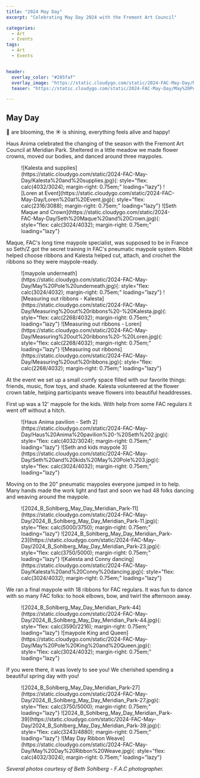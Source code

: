```yaml
---
title: "2024 May Day"
excerpt: "Celebrating May Day 2024 with the Fremont Art Council"

categories:
  - Art
  - Events
tags:
  - Art
  - Events


header:
  overlay_color: "#285faf"
  overlay_image: "https://static.cloudygo.com/static/2024-FAC-May-Day/May%20Pole%20underneath.jpg"
  teaser: "https://static.cloudygo.com/static/2024-FAC-May-Day/May%20Pole%20underneath.jpg"

---
```


## May Day

🌸 are blooming, the ☀️  is shining, everything feels alive and happy!

Haus Anima celebrated the changing of the season with the Fremont Art Council at Meridian Park. Sheltered in a little meadow we made flower crowns, moved our bodies, and danced around three maypoles.

<figure class="third" markdown="span">
  ![Kalesta and supplies](https://static.cloudygo.com/static/2024-FAC-May-Day/Kalesta%20and%20supplies.jpg){: style="flex: calc(4032/3024); margin-right: 0.75em;" loading="lazy"}
  ![Loren at Event](https://static.cloudygo.com/static/2024-FAC-May-Day/Loren%20at%20Event.jpg){: style="flex: calc(2316/3088); margin-right: 0.75em;" loading="lazy"}
  ![Seth Maque and Crown](https://static.cloudygo.com/static/2024-FAC-May-Day/Seth%20Maque%20and%20Crown.jpg){: style="flex: calc(3024/4032); margin-right: 0.75em;" loading="lazy"}
</figure>

Maque, FAC's long time maypole specialist, was supposed to be in France so Seth/Z got the secret training in FAC's pneumatic maypole system. Ribbit helped choose ribbons and Kalesta helped cut, attach, and crochet the ribbons so they were maypole-ready.

<figure class="third" markdown="span">
  ![maypole underneath](https://static.cloudygo.com/static/2024-FAC-May-Day/May%20Pole%20underneath.jpg){: style="flex: calc(3024/4032); margin-right: 0.75em;" loading="lazy"}
  ![Measuring out ribbons - Kalesta](https://static.cloudygo.com/static/2024-FAC-May-Day/Measuring%20out%20ribbons%20-%20Kalesta.jpg){: style="flex: calc(2268/4032); margin-right: 0.75em;" loading="lazy"}
  ![Measuring out ribbons - Loren](https://static.cloudygo.com/static/2024-FAC-May-Day/Measuring%20out%20ribbons%20-%20Loren.jpg){: style="flex: calc(2268/4032); margin-right: 0.75em;" loading="lazy"}
  ![Measuring out ribbons](https://static.cloudygo.com/static/2024-FAC-May-Day/Measuring%20out%20ribbons.jpg){: style="flex: calc(2268/4032); margin-right: 0.75em;" loading="lazy"}
</figure>

At the event we set up a small comfy space filled with our favorite things: friends, music, flow toys, and shade. Kalesta volunteered at the flower crown table, helping participants weave flowers into beautiful headdresses.

First up was a 12' maypole for the kids. With help from some FAC regulars it went off without a hitch.

<figure class="thin half" markdown="span">
  ![Haus Anima pavilion - Seth 2](https://static.cloudygo.com/static/2024-FAC-May-Day/Haus%20Anima%20pavilion%20-%20Seth%202.jpg){: style="flex: calc(4032/3024); margin-right: 0.75em;" loading="lazy"}
  ![Seth and kids maypole 3](https://static.cloudygo.com/static/2024-FAC-May-Day/Seth%20and%20kids%20May%20Pole%203.jpg){: style="flex: calc(3024/4032); margin-right: 0.75em;" loading="lazy"}
</figure>

Moving on to the 20" pneumatic maypoles everyone jumped in to help. Many hands made the work light and fast and soon we had 48 folks dancing and weaving around the maypole.

<figure class="third" markdown="span">
  ![2024_B_Sohlberg_May_Day_Meridian_Park-11](https://static.cloudygo.com/static/2024-FAC-May-Day/2024_B_Sohlberg_May_Day_Meridian_Park-11.jpg){: style="flex: calc(5000/3750); margin-right: 0.75em;" loading="lazy"}
  ![2024_B_Sohlberg_May_Day_Meridian_Park-23](https://static.cloudygo.com/static/2024-FAC-May-Day/2024_B_Sohlberg_May_Day_Meridian_Park-23.jpg){: style="flex: calc(3750/5000); margin-right: 0.75em;" loading="lazy"}
  ![Kalesta and Conny dancing](https://static.cloudygo.com/static/2024-FAC-May-Day/Kalesta%20and%20Conny%20dancing.jpg){: style="flex: calc(3024/4032); margin-right: 0.75em;" loading="lazy"}
</figure>


We ran a final maypole with 18 ribbons for FAC regulars. It was fun to dance with so many FAC folks: to hook elbows, bow, and twirl the afternoon away.


<figure class="half" markdown="span">
  ![2024_B_Sohlberg_May_Day_Meridian_Park-44](https://static.cloudygo.com/static/2024-FAC-May-Day/2024_B_Sohlberg_May_Day_Meridian_Park-44.jpg){: style="flex: calc(3590/2216); margin-right: 0.75em;"  loading="lazy"}
  ![maypole King and Queen](https://static.cloudygo.com/static/2024-FAC-May-Day/May%20Pole%20King%20and%20Queen.jpg){: style="flex: calc(3024/4032); margin-right: 0.75em;"  loading="lazy"}
</figure>

If you were there, it was lovely to see you! We cherished spending a beautiful spring day with you!

<figure class="third" markdown="span">
  ![2024_B_Sohlberg_May_Day_Meridian_Park-27](https://static.cloudygo.com/static/2024-FAC-May-Day/2024_B_Sohlberg_May_Day_Meridian_Park-27.jpg){: style="flex: calc(3750/5000); margin-right: 0.75em;" loading="lazy"}
  ![2024_B_Sohlberg_May_Day_Meridian_Park-39](https://static.cloudygo.com/static/2024-FAC-May-Day/2024_B_Sohlberg_May_Day_Meridian_Park-39.jpg){: style="flex: calc(3243/4880); margin-right: 0.75em;"  loading="lazy"}
  ![May Day Ribbon Weave](https://static.cloudygo.com/static/2024-FAC-May-Day/May%20Day%20Ribbon%20Weave.jpg){: style="flex: calc(4032/3024); margin-right: 0.75em;" loading="lazy"}
</figure>

*Several photos courtesy of Beth Sohlberg - F.A.C photographer.*
